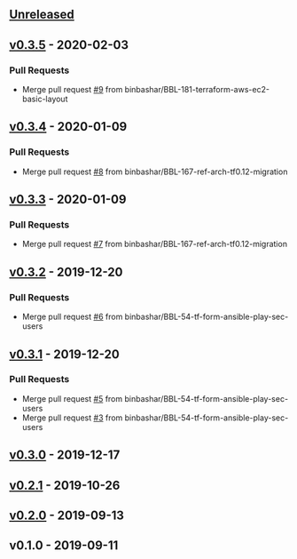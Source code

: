 <a name="unreleased"></a>
## [Unreleased]


<a name="v0.3.5"></a>
## [v0.3.5] - 2020-02-03
### Pull Requests
- Merge pull request [#9](https://github.com/binbashar/terraform-aws-ec2-basic-layout/issues/9) from binbashar/BBL-181-terraform-aws-ec2-basic-layout


<a name="v0.3.4"></a>
## [v0.3.4] - 2020-01-09
### Pull Requests
- Merge pull request [#8](https://github.com/binbashar/terraform-aws-ec2-basic-layout/issues/8) from binbashar/BBL-167-ref-arch-tf0.12-migration


<a name="v0.3.3"></a>
## [v0.3.3] - 2020-01-09
### Pull Requests
- Merge pull request [#7](https://github.com/binbashar/terraform-aws-ec2-basic-layout/issues/7) from binbashar/BBL-167-ref-arch-tf0.12-migration


<a name="v0.3.2"></a>
## [v0.3.2] - 2019-12-20
### Pull Requests
- Merge pull request [#6](https://github.com/binbashar/terraform-aws-ec2-basic-layout/issues/6) from binbashar/BBL-54-tf-form-ansible-play-sec-users


<a name="v0.3.1"></a>
## [v0.3.1] - 2019-12-20
### Pull Requests
- Merge pull request [#5](https://github.com/binbashar/terraform-aws-ec2-basic-layout/issues/5) from binbashar/BBL-54-tf-form-ansible-play-sec-users
- Merge pull request [#3](https://github.com/binbashar/terraform-aws-ec2-basic-layout/issues/3) from binbashar/BBL-54-tf-form-ansible-play-sec-users


<a name="v0.3.0"></a>
## [v0.3.0] - 2019-12-17

<a name="v0.2.1"></a>
## [v0.2.1] - 2019-10-26

<a name="v0.2.0"></a>
## [v0.2.0] - 2019-09-13

<a name="v0.1.0"></a>
## v0.1.0 - 2019-09-11

[Unreleased]: https://github.com/binbashar/terraform-aws-ec2-basic-layout/compare/v0.3.5...HEAD
[v0.3.5]: https://github.com/binbashar/terraform-aws-ec2-basic-layout/compare/v0.3.4...v0.3.5
[v0.3.4]: https://github.com/binbashar/terraform-aws-ec2-basic-layout/compare/v0.3.3...v0.3.4
[v0.3.3]: https://github.com/binbashar/terraform-aws-ec2-basic-layout/compare/v0.3.2...v0.3.3
[v0.3.2]: https://github.com/binbashar/terraform-aws-ec2-basic-layout/compare/v0.3.1...v0.3.2
[v0.3.1]: https://github.com/binbashar/terraform-aws-ec2-basic-layout/compare/v0.3.0...v0.3.1
[v0.3.0]: https://github.com/binbashar/terraform-aws-ec2-basic-layout/compare/v0.2.1...v0.3.0
[v0.2.1]: https://github.com/binbashar/terraform-aws-ec2-basic-layout/compare/v0.2.0...v0.2.1
[v0.2.0]: https://github.com/binbashar/terraform-aws-ec2-basic-layout/compare/v0.1.0...v0.2.0
